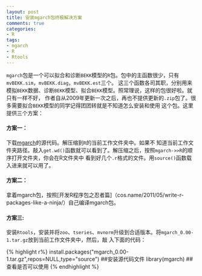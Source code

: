 ```yaml
---
layout: post
title: 安装mgarch包终极解决方案
comments: true
categories:
- R
tags:
- mgarch
- R
- Rtools
---
```


`mgarch`包是一个可以拟合和诊断`BEKK`模型的`R`包。包中的主函数很少，只有`mvBEKK.sim`，`mvBEKK.diag`，`mvBEKK.est`三个。
这三个函数各司其职，分别用来模拟`BEKK`数据、诊断`BEKK`模型、拟合`BEKK`模型。照常理说，这样的包很好啦。就只有一样不好，
作者自从2009年更新一次之后，再也不提供更新的`.zip`包了。很多需要拟合`BEKK`模型的同学记得团团转就是不知道怎么安装和使用
这个包。这里提供三个方案：

#### 方案一：

下载[mgarch](http://sourceforge.net/projects/mgarch/?source=directory)的源代码。解压缩到`R`的当前工作文件夹中。如果不
知道当前工作文件夹路径。敲入`get.wd()`函数就可以看到了。解压缩之后，按照`mgarch->>R`的顺序打开文件夹，你会在R文件夹中
看到好几个`.r`格式的文件。用`source()`函数载入进来就可以用了。

#### 方案二：

拿着mgarch包，按照[开发R程序包之忍者篇]（cos.name/2011/05/write-r-packages-like-a-ninja/‎）自己编译mgarch包。

#### 方案三:

安装`Rtools`，安装并将`zoo`、`tseries`、`mvnorm`升级到合适版本。将`mgarch_0.00-1.tar.gz`放到当前工作文件夹中，然后，敲
入下面的代码：

{% highlight r%}
install.packages("mgarch_0.00-1.tar.gz",repos=NULL,type="source")  ##安装源代码文件
library(mgarch)   ##查看是否可以使用
{% endhighlight %}